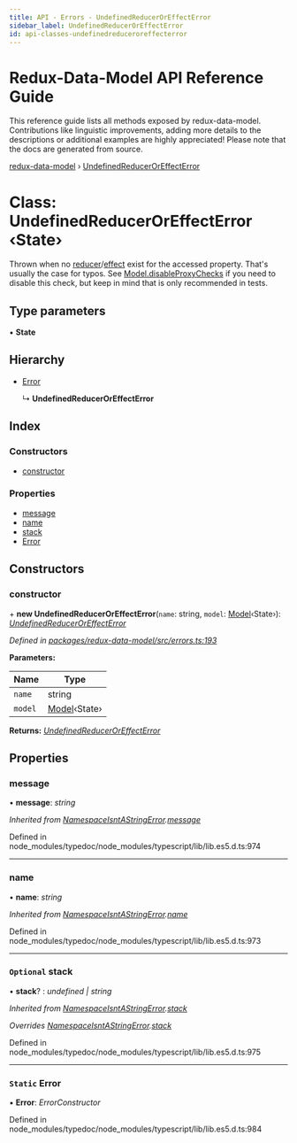 ```yaml
---
title: API - Errors - UndefinedReducerOrEffectError
sidebar_label: UndefinedReducerOrEffectError
id: api-classes-undefinedreduceroreffecterror
---
```


# Redux-Data-Model API Reference Guide

This reference guide lists all methods exposed by redux-data-model. Contributions like linguistic improvements, adding
more details to the descriptions or additional examples are highly appreciated! Please note that the docs are
generated from source.

[redux-data-model](../README.md) › [UndefinedReducerOrEffectError](undefinedreduceroreffecterror.md)

# Class: UndefinedReducerOrEffectError ‹**State**›

Thrown when no [reducer](../interfaces/modeloptions.md#optional-reducers)/[effect](../interfaces/modeloptions.md#optional-effects) exist for the accessed
property. That's usually the case for typos.
See [Model.disableProxyChecks](model.md#static-disableproxychecks) if you need to disable this check,
but keep in mind that is only recommended in tests.

## Type parameters

▪ **State**

## Hierarchy

* [Error](namespaceisntastringerror.md#static-error)

  ↳ **UndefinedReducerOrEffectError**

## Index

### Constructors

* [constructor](undefinedreduceroreffecterror.md#constructor)

### Properties

* [message](undefinedreduceroreffecterror.md#message)
* [name](undefinedreduceroreffecterror.md#name)
* [stack](undefinedreduceroreffecterror.md#optional-stack)
* [Error](undefinedreduceroreffecterror.md#static-error)

## Constructors

###  constructor

\+ **new UndefinedReducerOrEffectError**(`name`: string, `model`: [Model](model.md)‹State›): *[UndefinedReducerOrEffectError](undefinedreduceroreffecterror.md)*

*Defined in [packages/redux-data-model/src/errors.ts:193](https://github.com/kayak/redux-data-model/blob/6bdca53/packages/redux-data-model/src/errors.ts#L193)*

**Parameters:**

Name | Type |
------ | ------ |
`name` | string |
`model` | [Model](model.md)‹State› |

**Returns:** *[UndefinedReducerOrEffectError](undefinedreduceroreffecterror.md)*

## Properties

###  message

• **message**: *string*

*Inherited from [NamespaceIsntAStringError](namespaceisntastringerror.md).[message](namespaceisntastringerror.md#message)*

Defined in node_modules/typedoc/node_modules/typescript/lib/lib.es5.d.ts:974

___

###  name

• **name**: *string*

*Inherited from [NamespaceIsntAStringError](namespaceisntastringerror.md).[name](namespaceisntastringerror.md#name)*

Defined in node_modules/typedoc/node_modules/typescript/lib/lib.es5.d.ts:973

___

### `Optional` stack

• **stack**? : *undefined | string*

*Inherited from [NamespaceIsntAStringError](namespaceisntastringerror.md).[stack](namespaceisntastringerror.md#optional-stack)*

*Overrides [NamespaceIsntAStringError](namespaceisntastringerror.md).[stack](namespaceisntastringerror.md#optional-stack)*

Defined in node_modules/typedoc/node_modules/typescript/lib/lib.es5.d.ts:975

___

### `Static` Error

▪ **Error**: *ErrorConstructor*

Defined in node_modules/typedoc/node_modules/typescript/lib/lib.es5.d.ts:984

